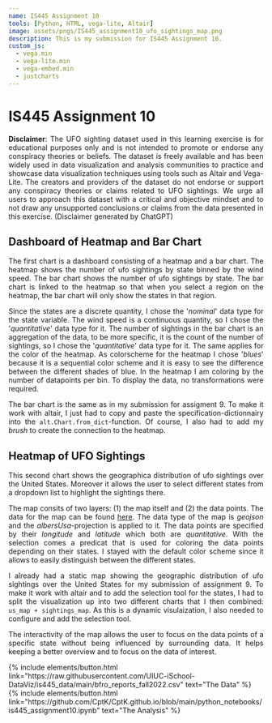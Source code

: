 ```yaml
---
name: IS445 Assignment 10
tools: [Python, HTML, vega-lite, Altair]
image: assets/pngs/IS445_assignment10_ufo_sightings_map.png
description: This is my submission for IS445 Assignment 10.
custom_js:
  - vega.min
  - vega-lite.min
  - vega-embed.min
  - justcharts
---
```


# IS445 Assignment 10

<p align="justify"><b>Disclaimer</b>: The UFO sighting dataset used in this learning exercise is for educational purposes only and is not intended to promote or endorse any conspiracy theories or beliefs. The dataset is freely available and has been widely used in data visualization and analysis communities to practice and showcase data visualization techniques using tools such as Altair and Vega-Lite. The creators and providers of the dataset do not endorse or support any conspiracy theories or claims related to UFO sightings. We urge all users to approach this dataset with a critical and objective mindset and to not draw any unsupported conclusions or claims from the data presented in this exercise. (Disclaimer generated by ChatGPT)</p>

## Dashboard of Heatmap and Bar Chart

<vegachart schema-url="{{ site.baseurl }}/assets/json/IS445_assignment10_ufo_dashboard.json" style="width: 100%"></vegachart>

<p align="justify">The first chart is a dashboard consisting of a heatmap and a bar chart. The heatmap shows the number of ufo sightings by state binned by the wind speed. The bar chart shows the number of ufo sightings by state. The bar chart is linked to the heatmap so that when you select a region on the heatmap, the bar chart will only show the states in that region.</p>

<p align="justify">Since the states are a discrete quantity, I chose the '<i>nominal</i>' data type for the state variable. The wind speed is a continuous quantity, so I chose the '<i>quantitative</i>' data type for it. The number of sightings in the bar chart is an aggregation of the data, to be more specific, it is the count of the number of sightings, so I chose the '<i>quantitative</i>' data type for it. The same applies for the color of the heatmap. As colorscheme for the heatmap I chose '<i>blues</i>' because it is a sequential color scheme and it is easy to see the difference between the different shades of blue. In the heatmap I am coloring by the number of datapoints per bin. To display the data, no transformations were required.</p>

<p align="justify">The bar chart is the same as in my submission for assigment 9. To make it work with altair, I just had to copy and paste the specification-dictionnairy into the <code>alt.Chart.from_dict</code>-function. Of course, I also had to add my <i>brush</i> to create the connection to the heatmap.</p>

## Heatmap of UFO Sightings
<vegachart schema-url="{{ site.baseurl }}/assets/json/IS445_assignment10_ufo_sightings_map.json" style="width: 100%"></vegachart>

<p align="justify">This second chart shows the geographica distribution of ufo sightings over the United States. Moreover it allows the user to select different states from a dropdown list to highlight the sightings there.</p>

<p align="justify">The map consits of two layers: (1) the map itself and (2) the data points. The data for the map can be found <a href="https://raw.githubusercontent.com/vega/vega-datasets/master/data/us-10m.json">here</a>. The data type of the map is <i>geojson</i> and the <i>albersUsa</i>-projection is applied to it. The data points are specified by their <i>longitude</i> and <i>latitude</i> which both are <i>quantitative</i>. With the selection comes a predicat that is used for coloring the data points depending on their states. I stayed with the default color scheme since it allows to easily distinguish between the different states.</p>

<p align="justify">I already had a static map showing the geographic distribution of ufo sightings over the United States for my submission of assignment 9. To make it work with altair and to add the selection tool for the states, I had to split the visualization up into two different charts that I then combined: <code>us_map + sightings_map</code>. As this is a dynamic visulaization, I also needed to configure and add the selection tool.</p>

<p align=justify>The interactivity of the map allows the user to focus on the data points of a specific state without being influenced by surrounding data. It helps keeping a better overview and to focus on the data of interest.</p> 

<div class="left">
{% include elements/button.html link="https://raw.githubusercontent.com/UIUC-iSchool-DataViz/is445_data/main/bfro_reports_fall2022.csv" text="The Data" %}
</div>

<div class="right">
{% include elements/button.html link="https://github.com/CptK/CptK.github.io/blob/main/python_notebooks/is445_assignment10.ipynb" text="The Analysis" %}
</div>
